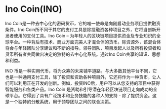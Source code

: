# 

# Ino Coin(INO)

Ino Coin是一种去中心化的密码货币，它的唯一使命是向刚启动业务项目提供融资条件。Ino Coin所不同于其它的支付工具是除投融资各种项目之外，它将当创新开发者使用的支付工具。Ino Coin – 为年轻人的区块链项目提供资金及专业知识的全球平台。一种背后有技术、商业方面完美人才混合体的货币。除资源外，该混合体将会与年轻团队分享建议和不断的指导。领导团队，项目发起人以及所有投资者和货币所有者共同做出决定的独特的去中心化系统。通过Ino Coin共享的知识、思想和利益。

INO 币是一种实用代币，将为众筹的未来铺平道路。与大多数其他平台不同，它也是一种通用支付工具，除了投资和资助各种项目外，它还将作为一种货币，让人们可以利用正在开发的创新。例如，投资INO后，用户可以从您支持的项目中获得智能服务和各类产品。Ino Coin 是资助和引导潜在年轻区块链项目走向成功的全球平台。它得到了具有广泛技术和业务技能的各种人的支持 - 除了提供资金。这是一个独特的分散系统，用于领导团队之间的联合决策。




